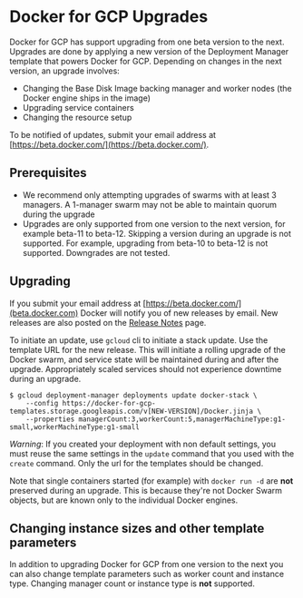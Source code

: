 <!--[metadata]>
+++
title = "Docker for GCP"
description = "Docker for GCP"
keywords = ["iaas, gcp"]
[menu.main]
identifier="docs-gcp-upgrade"
parent = "docs-gcp"
name = "Upgrading"
weight="300"
+++
<![end-metadata]-->

# Docker for GCP Upgrades

Docker for GCP has support upgrading from one beta version to the next. Upgrades are done by applying a new version of the Deployment Manager template that powers Docker for GCP. Depending on changes in the next version, an upgrade involves:

 * Changing the Base Disk Image backing manager and worker nodes (the Docker engine ships in the image)
 * Upgrading service containers
 * Changing the resource setup

To be notified of updates, submit your email address at [https://beta.docker.com/](https://beta.docker.com/).

## Prerequisites

 * We recommend only attempting upgrades of swarms with at least 3 managers. A 1-manager swarm may not be able to maintain quorum during the upgrade
 * Upgrades are only supported from one version to the next version, for example beta-11 to beta-12. Skipping a version during an upgrade is not supported. For example, upgrading from beta-10 to beta-12 is not supported. Downgrades are not tested.

## Upgrading

If you submit your email address at [https://beta.docker.com/](beta.docker.com) Docker will notify you of new releases by email. New releases are also posted on the [Release Notes](https://beta.docker.com/docs/aws/release-notes/) page.

To initiate an update, use `gcloud` cli to initiate a stack update. Use the template URL for the new release. This will initiate a rolling upgrade of the Docker swarm, and service state will be maintained during and after the upgrade. Appropriately scaled services should not experience downtime during an upgrade.

```
$ gcloud deployment-manager deployments update docker-stack \
    --config https://docker-for-gcp-templates.storage.googleapis.com/v[NEW-VERSION]/Docker.jinja \
    --properties managerCount:3,workerCount:5,managerMachineType:g1-small,workerMachineType:g1-small
```

_Warning_: If you created your deployment with non default settings, you must
reuse the same settings in the `update` command that you used with the `create`
command. Only the url for the templates should be changed.

Note that single containers started (for example) with `docker run -d` are **not** preserved during an upgrade. This is because they're not Docker Swarm objects, but are known only to the individual Docker engines.

## Changing instance sizes and other template parameters

In addition to upgrading Docker for GCP from one version to the next you can also change template parameters such as worker count and instance type. Changing manager count or instance type is **not** supported.

